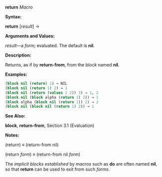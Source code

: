 **return** *Macro* 



**Syntax:** 



**return** [*result*] → 



**Arguments and Values:** 



*result*—a *form*; evaluated. The default is **nil**. 



**Description:** 



Returns, as if by **return-from**, from the *block* named **nil**. 



**Examples:**
```lisp
(block nil (return) 1) → NIL 
(block nil (return 1) 2) → 1 
(block nil (return (values 1 2)) 3) → 1, 2 
(block nil (block alpha (return 1) 2)) → 1 
(block alpha (block nil (return 1)) 2) → 2 
(block nil (block nil (return 1) 2)) → 1 
```
**See Also:** 



**block**, **return-from**, Section 3.1 (Evaluation) 



**Notes:** 



(return) *≡* (return-from nil) 



(return *form*) *≡* (return-from nil *form*) 



The *implicit blocks established* by *macros* such as **do** are often named **nil**, so that **return** can be used to exit from such *forms*. 
